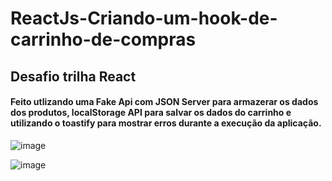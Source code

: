 # ReactJs-Criando-um-hook-de-carrinho-de-compras
## Desafio trilha React

#### Feito utlizando uma Fake Api com JSON Server para armazerar os dados dos produtos, localStorage API para salvar os dados do carrinho e utilizando o toastify para mostrar erros durante a execução da aplicação.


![image](https://user-images.githubusercontent.com/77466610/187576505-f6cd292a-e34b-45ee-9cc9-4d2076d5f7c9.png)

![image](https://user-images.githubusercontent.com/77466610/187576550-11e24e2b-a1ef-4fc9-b30d-42a21ed3982a.png)
